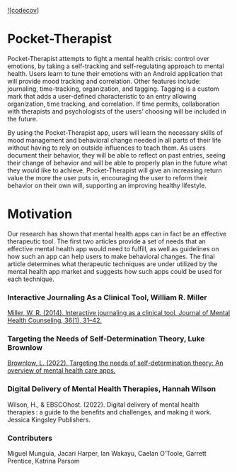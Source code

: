 [![codecov]](https://app.codecov.io/github/JikoJeans/Pocket-Therapist)

# Pocket-Therapist
Pocket-Therapist attempts to fight a mental health crisis: control over emotions, by taking a self-tracking and self-regulating approach to mental health. Users learn to tune their emotions with an Android application that will provide mood tracking and correlation. Other features include: journaling, time-tracking, organization, and tagging. Tagging is a custom mark that adds a user-defined characteristic to an entry allowing organization, time tracking, and correlation. If time permits, collaboration with therapists and psychologists of the users’ choosing will be included in the future.

By using the Pocket-Therapist app, users will learn the necessary skills of mood management and behavioral change needed in all parts of their life without having to rely on outside influences to teach them. As users document their behavior, they will be able to reflect on past entries, seeing their change of behavior and will be able to properly plan in the future what they would like to achieve. Pocket-Therapist will give an increasing return value the more the user puts in, encouraging the user to reform their behavior on their own will, supporting an improving healthy lifestyle.  

# Motivation
Our research has shown that mental health apps can in fact be an effective therapeutic tool. The first two articles provide a set of needs that an effective mental health app would need to fulfill, as well as guidelines on how such an app can help users to make behavioral changes. The final article determines what therapeutic techniques are under utilized by the mental health app market and suggests how such apps could be used for each technique.

### Interactive Journaling As a Clinical Tool, William R. Miller
[Miller, W. R. (2014). Interactive journaling as a clinical tool. Journal of Mental Health Counseling, 36(1), 31–42.](https://doi.org/10.17744/mehc.36.1.0k5v52l12540w218)

### Targeting the Needs of Self-Determination Theory, Luke Brownlow
[Brownlow, L. (2022). Targeting the needs of self-determination theory: An overview of mental health care apps.](https://doi-org.ezproxy.library.unlv.edu/10.5708/EJMH/17.2022.1.8)

### Digital Delivery of Mental Health Therapies, Hannah Wilson
Wilson, H., & EBSCOhost. (2022). Digital delivery of mental health therapies : a guide to the benefits and challenges, and making it work. Jessica Kingsley Publishers.
### Contributers
Miguel Munguia, Jacari Harper, Ian Wakayu, Caelan O’Toole, Garrett Prentice, Katrina Parsom
